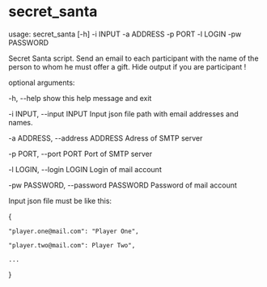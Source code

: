 # secret_santa

usage: secret_santa [-h] -i INPUT -a ADDRESS -p PORT -l LOGIN -pw PASSWORD

Secret Santa script. Send an email to each participant with the name of the
person to whom he must offer a gift. Hide output if you are participant !

optional arguments:

  -h, --help            show this help message and exit
  
  -i INPUT, --input INPUT
                        Input json file path with email addresses and names.
                        
  -a ADDRESS, --address ADDRESS
                        Adress of SMTP server
                        
  -p PORT, --port PORT  Port of SMTP server
  
  -l LOGIN, --login LOGIN
                        Login of mail account
                        
  -pw PASSWORD, --password PASSWORD
                        Password of mail account

Input json file must be like this:

{

    "player.one@mail.com": "Player One",
    
    "player.two@mail.com": Player Two",
    
    ...
    
}
